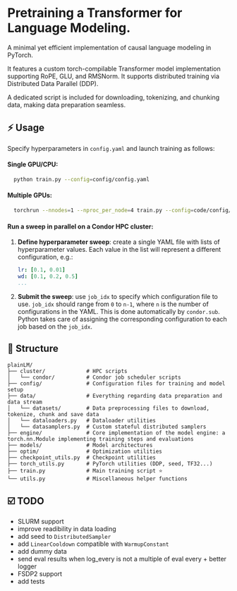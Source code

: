 # Pretraining a Transformer for Language Modeling.
A minimal yet efficient implementation of causal language modeling in PyTorch.

It features a custom torch-compilable Transformer model implementation supporting RoPE, GLU, and RMSNorm.
It supports distributed training via Distributed Data Parallel (DDP).

A dedicated script is included for downloading, tokenizing, and chunking data, making data preparation seamless.

## ⚡️ Usage

Specify hyperparameters in `config.yaml` and launch training as follows:

#### Single GPU/CPU:
```bash
  python train.py --config=config/config.yaml
```
#### Multiple GPUs:
```bash
  torchrun --nnodes=1 --nproc_per_node=4 train.py --config=code/config/sweep.yaml
```

#### Run a sweep in parallel on a Condor HPC cluster:

1. **Define hyperparameter sweep**:
  create a single YAML file with lists of hyperparameter values. Each value in the list will represent a different configuration, e.g.:
   ```yaml
   lr: [0.1, 0.01]
   wd: [0.1, 0.2, 0.5]
   ...
   ```
2. **Submit the sweep**: 
  use `job_idx` to specify which configuration file to use. `job_idx` should range from `0` to `n-1`, where `n` is the number of configurations in the YAML. This is done automatically by `condor.sub`. Python takes care of assigning the corresponding configuration to each job based on the `job_idx`.


## 📂 Structure
```
plainLM/
├── cluster/             # HPC scripts
│   └── condor/          # Condor job scheduler scripts
├── config/              # Configuration files for training and model setup
├── data/                # Everything regarding data preparation and data stream
│   └── datasets/        # Data preprocessing files to download, tokenize, chunk and save data
│   └── dataloaders.py   # Dataloader utilities
│   └── datasamplers.py  # Custom stateful distributed samplers
├── engine/              # Core implementation of the model engine: a torch.nn.Module implementing training steps and evaluations
├── models/              # Model architectures
├── optim/               # Optimization utilities
├── checkpoint_utils.py  # Checkpoint utilities
├── torch_utils.py       # PyTorch utilities (DDP, seed, TF32...)
├── train.py             # Main training script ⭐️
└── utils.py             # Miscellaneous helper functions
```

## ☑️ TODO
- SLURM support
- improve readibility in data loading
- add seed to `DistributedSampler`
- add `LinearCooldown` compatible with `WarmupConstant`
- add dummy data
- send eval results when log_every is not a multiple of eval every + better logger
- FSDP2 support
- add tests

